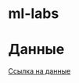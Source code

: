 # ml-labs

# Данные

[Ccылка на данные](https://drive.google.com/drive/folders/1B45ROu8KbjR2S3Wy8mYdcSyMI5RmO-Rr?usp=sharing)
